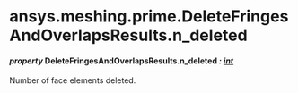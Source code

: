 # ansys.meshing.prime.DeleteFringesAndOverlapsResults.n_deleted



#### *property* DeleteFringesAndOverlapsResults.n_deleted *: [int](https://docs.python.org/3.11/library/functions.html#int)*

Number of face elements deleted.

<!-- !! processed by numpydoc !! -->
